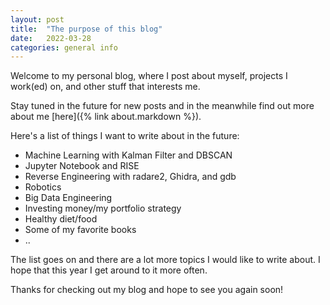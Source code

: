 ```yaml
---
layout: post
title:  "The purpose of this blog"
date:   2022-03-28
categories: general info
---
```


Welcome to my personal blog, where I post about myself, projects I work(ed) on, and other stuff that interests me.

Stay tuned in the future for new posts and in the meanwhile find out more about me [here]({% link about.markdown %}).

Here's a list of things I want to write about in the future:

* Machine Learning with Kalman Filter and DBSCAN
* Jupyter Notebook and RISE
* Reverse Engineering with radare2, Ghidra, and gdb
* Robotics
* Big Data Engineering
* Investing money/my portfolio strategy
* Healthy diet/food
* Some of my favorite books
* ..

The list goes on and there are a lot more topics I would like to write about. I hope that this year I get around to it more often.

Thanks for checking out my blog and hope to see you again soon!